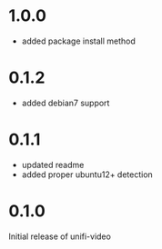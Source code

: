 # 1.0.0
* added package install method

# 0.1.2
* added debian7 support

# 0.1.1
* updated readme
* added proper ubuntu12+ detection

# 0.1.0
Initial release of unifi-video

